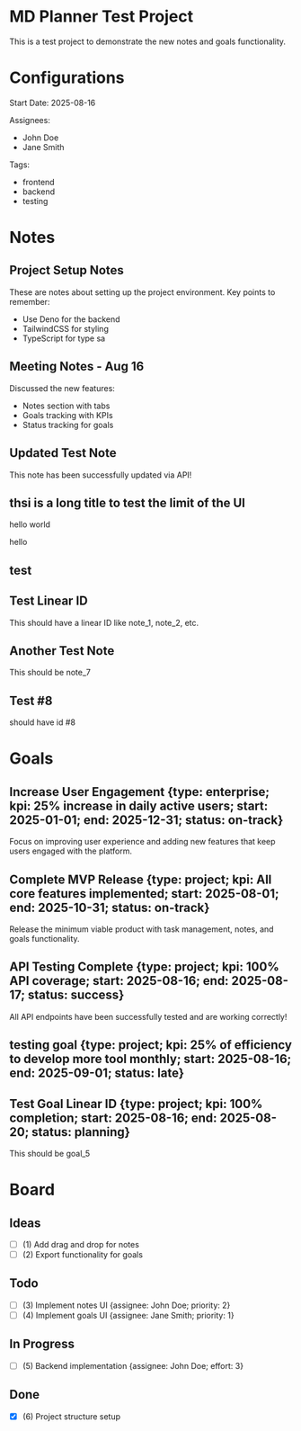 # MD Planner Test Project

This is a test project to demonstrate the new notes and goals functionality.

























# Configurations

Start Date: 2025-08-16

Assignees:
- John Doe
- Jane Smith

Tags:
- frontend
- backend
- testing

# Notes

## Project Setup Notes

<!-- id: note_1 -->
These are notes about setting up the project environment.
Key points to remember:
- Use Deno for the backend
- TailwindCSS for styling
- TypeScript for type sa

## Meeting Notes - Aug 16

<!-- id: note_2 -->
Discussed the new features:
- Notes section with tabs
- Goals tracking with KPIs
- Status tracking for goals

## Updated Test Note

<!-- id: note_3 -->
This note has been successfully updated via API!

## thsi is a long title to test the limit of the UI

<!-- id: note_4 -->
hello world

hello

## test

<!-- id: note_5 -->

## Test Linear ID

<!-- id: note_6 -->
This should have a linear ID like note_1, note_2, etc.

## Another Test Note

<!-- id: note_7 -->
This should be note_7

## Test #8

<!-- id: note_8 -->
should have id #8

# Goals

## Increase User Engagement {type: enterprise; kpi: 25% increase in daily active users; start: 2025-01-01; end: 2025-12-31; status: on-track}

<!-- id: goal_1 -->
Focus on improving user experience and adding new features that keep users engaged with the platform.

## Complete MVP Release {type: project; kpi: All core features implemented; start: 2025-08-01; end: 2025-10-31; status: on-track}

<!-- id: goal_2 -->
Release the minimum viable product with task management, notes, and goals functionality.

## API Testing Complete {type: project; kpi: 100% API coverage; start: 2025-08-16; end: 2025-08-17; status: success}

<!-- id: goal_3 -->
All API endpoints have been successfully tested and are working correctly!

## testing goal {type: project; kpi: 25% of efficiency to develop more tool monthly; start: 2025-08-16; end: 2025-09-01; status: late}

<!-- id: goal_4 -->
## Test Goal Linear ID {type: project; kpi: 100% completion; start: 2025-08-16; end: 2025-08-20; status: planning}

<!-- id: goal_5 -->
This should be goal_5

# Board

## Ideas

- [ ] (1) Add drag and drop for notes
- [ ] (2) Export functionality for goals

## Todo

- [ ] (3) Implement notes UI {assignee: John Doe; priority: 2}
- [ ] (4) Implement goals UI {assignee: Jane Smith; priority: 1}

## In Progress

- [ ] (5) Backend implementation {assignee: John Doe; effort: 3}

## Done

- [x] (6) Project structure setup

